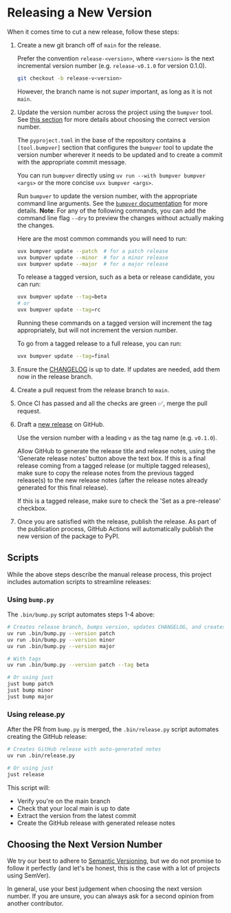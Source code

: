 # Releasing a New Version

When it comes time to cut a new release, follow these steps:

1. Create a new git branch off of `main` for the release.

   Prefer the convention `release-<version>`, where `<version>` is the next incremental version number (e.g. `release-v0.1.0` for version 0.1.0).

   ```bash
   git checkout -b release-v<version>
   ```

   However, the branch name is not *super* important, as long as it is not `main`.

2. Update the version number across the project using the `bumpver` tool. See [this section](#choosing-the-next-version-number) for more details about choosing the correct version number.

   The `pyproject.toml` in the base of the repository contains a `[tool.bumpver]` section that configures the `bumpver` tool to update the version number wherever it needs to be updated and to create a commit with the appropriate commit message.

   You can run `bumpver` directly using `uv run --with bumpver bumpver <args>` or the more concise `uvx bumpver <args>`.

   Run `bumpver` to update the version number, with the appropriate command line arguments. See the [`bumpver` documentation](https://github.com/mbarkhau/bumpver) for more details. **Note**: For any of the following commands, you can add the command line flag `--dry` to preview the changes without actually making the changes.

   Here are the most common commands you will need to run:

   ```bash
   uvx bumpver update --patch  # for a patch release
   uvx bumpver update --minor  # for a minor release
   uvx bumpver update --major  # for a major release
   ```

   To release a tagged version, such as a beta or release candidate, you can run:

   ```bash
   uvx bumpver update --tag=beta
   # or
   uvx bumpver update --tag=rc
   ```

   Running these commands on a tagged version will increment the tag appropriately, but will not increment the version number.

   To go from a tagged release to a full release, you can run:

   ```bash
   uvx bumpver update --tag=final
   ```

3. Ensure the [CHANGELOG](CHANGELOG.md) is up to date. If updates are needed, add them now in the release branch.

4. Create a pull request from the release branch to `main`.

5. Once CI has passed and all the checks are green ✅, merge the pull request.

6. Draft a [new release](https://github.com/joshuadavidthomas/django-q-signals/releases/new) on GitHub.

   Use the version number with a leading `v` as the tag name (e.g. `v0.1.0`).

   Allow GitHub to generate the release title and release notes, using the 'Generate release notes' button above the text box. If this is a final release coming from a tagged release (or multiple tagged releases), make sure to copy the release notes from the previous tagged release(s) to the new release notes (after the release notes already generated for this final release).

   If this is a tagged release, make sure to check the 'Set as a pre-release' checkbox.

7. Once you are satisfied with the release, publish the release. As part of the publication process, GitHub Actions will automatically publish the new version of the package to PyPI.

## Scripts

While the above steps describe the manual release process, this project includes automation scripts to streamline releases:

### Using `bump.py`

The `.bin/bump.py` script automates steps 1-4 above:

```bash
# Creates release branch, bumps version, updates CHANGELOG, and creates PR
uv run .bin/bump.py --version patch
uv run .bin/bump.py --version minor
uv run .bin/bump.py --version major

# With tags
uv run .bin/bump.py --version patch --tag beta

# Or using just
just bump patch
just bump minor
just bump major
```

### Using release.py

After the PR from `bump.py` is merged, the `.bin/release.py` script automates creating the GitHub release:

```bash
# Creates GitHub release with auto-generated notes
uv run .bin/release.py

# Or using just
just release
```

This script will:

- Verify you're on the main branch
- Check that your local main is up to date
- Extract the version from the latest commit
- Create the GitHub release with generated release notes

## Choosing the Next Version Number

We try our best to adhere to [Semantic Versioning](https://semver.org/), but we do not promise to follow it perfectly (and let's be honest, this is the case with a lot of projects using SemVer).

In general, use your best judgement when choosing the next version number. If you are unsure, you can always ask for a second opinion from another contributor.
